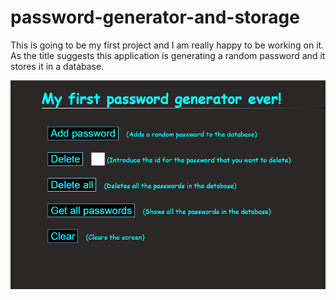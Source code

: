 # password-generator-and-storage
This is going to be my first project and I am really happy to be working on it. As the title suggests this application is generating a random password and it stores it in a database.

![This image shows the main aspect of the application](src/main/resources/images/main.png "The aspect")
